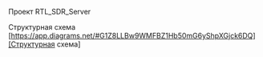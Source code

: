 Проект RTL_SDR_Server

Структурная схема 
[https://app.diagrams.net/#G1Z8LLBw9WMFBZ1Hb50mG6yShpXGjck6DQ][Структурная схема]



[Структурная схема]: https://app.diagrams.net/#G1Z8LLBw9WMFBZ1Hb50mG6yShpXGjck6DQ